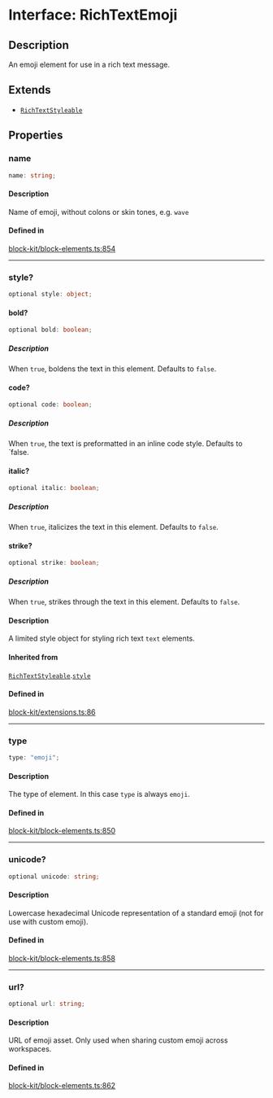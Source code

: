 # Interface: RichTextEmoji

## Description

An emoji element for use in a rich text message.

## Extends

- [`RichTextStyleable`](RichTextStyleable.md)

## Properties

### name

```ts
name: string;
```

#### Description

Name of emoji, without colons or skin tones, e.g. `wave`

#### Defined in

[block-kit/block-elements.ts:854](https://github.com/slackapi/node-slack-sdk/blob/7b348598b763c2b7545d1042b5f0429775cfa62c/packages/types/src/block-kit/block-elements.ts#L854)

***

### style?

```ts
optional style: object;
```

#### bold?

```ts
optional bold: boolean;
```

##### Description

When `true`, boldens the text in this element. Defaults to `false`.

#### code?

```ts
optional code: boolean;
```

##### Description

When `true`, the text is preformatted in an inline code style. Defaults to `false.

#### italic?

```ts
optional italic: boolean;
```

##### Description

When `true`, italicizes the text in this element. Defaults to `false`.

#### strike?

```ts
optional strike: boolean;
```

##### Description

When `true`, strikes through the text in this element. Defaults to `false`.

#### Description

A limited style object for styling rich text `text` elements.

#### Inherited from

[`RichTextStyleable`](RichTextStyleable.md).[`style`](RichTextStyleable.md#style)

#### Defined in

[block-kit/extensions.ts:86](https://github.com/slackapi/node-slack-sdk/blob/7b348598b763c2b7545d1042b5f0429775cfa62c/packages/types/src/block-kit/extensions.ts#L86)

***

### type

```ts
type: "emoji";
```

#### Description

The type of element. In this case `type` is always `emoji`.

#### Defined in

[block-kit/block-elements.ts:850](https://github.com/slackapi/node-slack-sdk/blob/7b348598b763c2b7545d1042b5f0429775cfa62c/packages/types/src/block-kit/block-elements.ts#L850)

***

### unicode?

```ts
optional unicode: string;
```

#### Description

Lowercase hexadecimal Unicode representation of a standard emoji (not for use with custom emoji).

#### Defined in

[block-kit/block-elements.ts:858](https://github.com/slackapi/node-slack-sdk/blob/7b348598b763c2b7545d1042b5f0429775cfa62c/packages/types/src/block-kit/block-elements.ts#L858)

***

### url?

```ts
optional url: string;
```

#### Description

URL of emoji asset. Only used when sharing custom emoji across workspaces.

#### Defined in

[block-kit/block-elements.ts:862](https://github.com/slackapi/node-slack-sdk/blob/7b348598b763c2b7545d1042b5f0429775cfa62c/packages/types/src/block-kit/block-elements.ts#L862)
